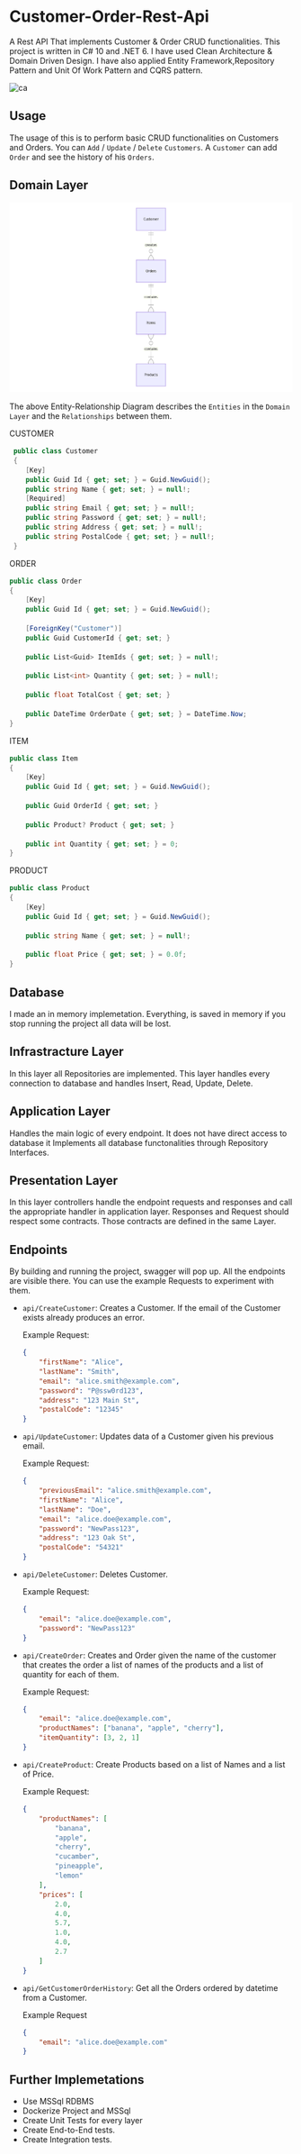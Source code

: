 # Customer-Order-Rest-Api

A Rest API That implements Customer & Order CRUD functionalities. This project is written in C# 10 and .NET 6. I have used Clean Architecture & Domain Driven Design. I have also applied Entity Framework,Repository Pattern and Unit Of Work Pattern and CQRS pattern.

![ca](CleanArchitecture.png)

## Usage
The usage of this is to perform basic CRUD functionalities on Customers and Orders. You can ```Add``` / ```Update``` / ```Delete``` ```Customers```. A ```Customer``` can add ```Order``` and see the history of his ```Orders```.

## Domain Layer
![schema](schema.png)

The above Entity-Relationship Diagram describes the ```Entities``` in the ```Domain Layer``` and the ```Relationships``` between them.

CUSTOMER 
```C#
 public class Customer
 {
    [Key]
    public Guid Id { get; set; } = Guid.NewGuid();
    public string Name { get; set; } = null!;
    [Required]
    public string Email { get; set; } = null!;
    public string Password { get; set; } = null!;
    public string Address { get; set; } = null!;
    public string PostalCode { get; set; } = null!;
 }
```
ORDER
```C#
public class Order
{ 
    [Key]
    public Guid Id { get; set; } = Guid.NewGuid();

    [ForeignKey("Customer")]
    public Guid CustomerId { get; set; }

    public List<Guid> ItemIds { get; set; } = null!;

    public List<int> Quantity { get; set; } = null!;

    public float TotalCost { get; set; }

    public DateTime OrderDate { get; set; } = DateTime.Now;
}
```
ITEM
```C#
public class Item
{
    [Key]
    public Guid Id { get; set; } = Guid.NewGuid();

    public Guid OrderId { get; set; }

    public Product? Product { get; set; }

    public int Quantity { get; set; } = 0;
}
```
PRODUCT
```C#
public class Product
{
    [Key]   
    public Guid Id { get; set; } = Guid.NewGuid();

    public string Name { get; set; } = null!;

    public float Price { get; set; } = 0.0f;
}
```
## Database
I made an in memory implemetation. Everything, is saved in memory if you stop running the project all data will be lost.  

## Infrastracture Layer
In this layer all Repositories are implemented. This layer handles every connection to database and handles Insert, Read, Update, Delete.

## Application Layer
Handles the main logic of every endpoint. It does not have direct access to database it Implements all database functonalities through Repository Interfaces.

## Presentation Layer
In this layer controllers handle the endpoint requests and responses and call the appropriate handler in application layer. Responses and Request should respect some contracts. Those contracts are defined in the same Layer.

## Endpoints
By building and running the project, swagger will pop up. All the endpoints are visible there. You can use the example Requests to experiment with them.

- ```api/CreateCustomer```: Creates a Customer. If the email of the Customer exists already produces an error.

    Example Request:
    ```JSON
    {
        "firstName": "Alice",
        "lastName": "Smith",
        "email": "alice.smith@example.com",
        "password": "P@ssw0rd123",
        "address": "123 Main St",
        "postalCode": "12345"
    }
    ```

- ```api/UpdateCustomer```: Updates data of a Customer given his previous email.

    Example Request:
    ```JSON
    {
        "previousEmail": "alice.smith@example.com",
        "firstName": "Alice",
        "lastName": "Doe",
        "email": "alice.doe@example.com",
        "password": "NewPass123",
        "address": "123 Oak St",
        "postalCode": "54321"
    }
    ```

- ```api/DeleteCustomer```: Deletes Customer.

    Example Request:
    ```JSON
    {
        "email": "alice.doe@example.com",
        "password": "NewPass123"
    }
    ```

- ```api/CreateOrder```: Creates and Order given the name of the customer that creates the order a list of names of the products and a list of quantity for each of them.

    Example Request:
    ```JSON
    {
        "email": "alice.doe@example.com",
        "productNames": ["banana", "apple", "cherry"],
        "itemQuantity": [3, 2, 1]
    }
    ```

- ```api/CreateProduct```: Create Products based on a list of Names and a list of Price.

    Example Request:
    ```JSON
    {
        "productNames": [
            "banana",
            "apple",
            "cherry",
            "cucamber",
            "pineapple",
            "lemon"
        ],
        "prices": [
            2.0,
            4.0,
            5.7,
            1.0,
            4.0,
            2.7
        ]
    }
    ```

- ```api/GetCustomerOrderHistory```: Get all the Orders ordered by datetime from a Customer.

    Example Request
    ```JSON
    {
        "email": "alice.doe@example.com"
    }
    ```

## Further Implemetations

- Use MSSql RDBMS
- Dockerize Project and MSSql
- Create Unit Tests for every layer
- Create End-to-End tests.
- Create Integration tests.





